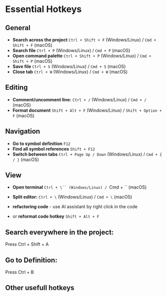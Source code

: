 # Essential Hotkeys

## General

* **Search across the project** `Ctrl + Shift + F` (Windows/Linux) / `Cmd + Shift + F` (macOS)
* **Search file** `Ctrl + P` (Windows/Linux) / `Cmd + P` (macOS)
* **Open command palette** `Ctrl + Shift + P` (Windows/Linux) / `Cmd + Shift + P` (macOS)
* **Save file** `Ctrl + S` (Windows/Linux) / `Cmd + S` (macOS)
* **Close tab** `Ctrl + W` (Windows/Linux) / `Cmd + W` (macOS)

## Editing

* **Comment/uncomment line:** `Ctrl + /` (Windows/Linux) / `Cmd + /` (macOS)
* **Format document** `Shift + Alt + F` (Windows/Linux) / `Shift + Option + F` (macOS)

## Navigation

* **Go to symbol definition** `F12`
* **Find all symbol references** `Shift + F12`
* **Switch between tabs** `Ctrl + Page Up / Down` (Windows/Linux) / `Cmd + { / }` (macOS)

## View

* **Open terminal** `Ctrl + \`` (Windows/Linux) / `Cmd + \`` (macOS)
* **Split editor:** `Ctrl + \` (Windows/Linux) / `Cmd + \` (macOS)

* **refactoring code** - use AI assistant by right click in the code
* or **reformat code hotkey**  `Shift + Alt + F`

## Search everywhere in the project:
Press Ctrl + Shift + A

## Go to Definition:
Press Ctrl + B

## Other usefull hotkeys